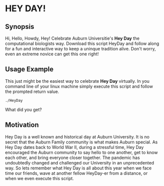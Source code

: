 # HEY DAY!
## Synopsis
Hi, Hello, Howdy, Hey! Celebrate Auburn Universitie's **Hey Day** the computational biologists way. Download this script HeyDay and follow along for a fun and interactive way to keep a uninque tradition alive. Don't worry, even an extreme novice can get this one right!

## Usage Example
This just might be the easiest way to celebrate **Hey Day** virtually. In you command line of your linux machine simply execute this script and follow the prompted return value.

```Shell
./HeyDay
```
What did you get?

## Motivation
Hey Day is a well known and historical day at Auburn University. It is no secret that the Auburn Family community is what makes Auburn special. As Hey Day dates back to World War II, during a stressful time, Hey Day encouraged the Auburn community to say hello to one another, get to know each other, and bring everyone closer together. The pandemic has undoubtedly changed and challenged our University in an unprecedented way. So lets remember what Hey Day is all about this year when we face time our friends, wave at another fellow HeyDay-er from a distance, or when we even execute this script. 
